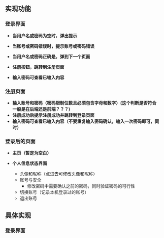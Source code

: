 ## 实现功能

### 登录界面

+ **当用户名或密码为空时，弹出提示**



+ **当账号或密码错误时，提示账号或密码错误**



+ **当用户名或密码正确是，弹到下一个页面**



+ **注册按钮，跳转到注册页面**



+ **输入密码可查看已输入内容**





### 注册页面

+ **输入账号和密码（密码限制位数且必须包含字母和数字）(这个判断是否符合一般是在后端还是前端？？？)**
+ **注册成功后提示注册成功并跳转到登录页面**
+ **输入密码可查看已输入内容（不要重复输入密码确认，输入一次密码即可，同时）**





### 登录后的页面

+ **主页（暂定为空白）**



+ **个人信息状态界面**
  + 头像和昵称（点进去可修改头像和昵称）
  + 账号与安全
    + 修改密码中需要确认之前的密码，同时验证密码的可行性
  + 切换账号（记录本机登录过的账号）
  + 退出账号



## 具体实现

### 登录界面



